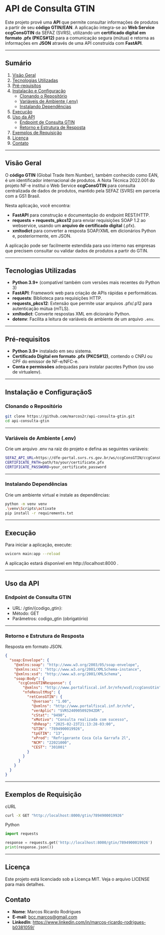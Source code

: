 # API de Consulta GTIN

Este projeto provê uma **API** que permite consultar informações de produtos a partir de seu **código GTIN/EAN**. A aplicação integra-se ao **Web Service ccgConsGTIN** da SEFAZ (SVRS), utilizando um **certificado digital em formato .pfx (PKCS#12)** para a comunicação segura (mútua) e retorna as informações em **JSON** através de uma API construída com **FastAPI**.

---

## Sumário

1. [Visão Geral](#visão-geral)  
2. [Tecnologias Utilizadas](#tecnologias-utilizadas)  
3. [Pré-requisitos](#pré-requisitos)  
4. [Instalação e Configuração](#instalação-e-configuração)  
   - [Clonando o Repositório](#clonando-o-repositório)  
   - [Variáveis de Ambiente (.env)](#variáveis-de-ambiente-env)  
   - [Instalando Dependências](#instalando-dependências)  
5. [Execução](#execução)  
6. [Uso da API](#uso-da-api)  
   - [Endpoint de Consulta GTIN](#endpoint-de-consulta-gtin)  
   - [Retorno e Estrutura de Resposta](#retorno-e-estrutura-de-resposta)  
7. [Exemplos de Requisição](#exemplos-de-requisição)  
8. [Licença](#licença)  
9. [Contato](#contato)  

---

## Visão Geral

O **código GTIN** (Global Trade Item Number), também conhecido como EAN, é um identificador internacional de produtos. A Nota Técnica 2022.001 do projeto NF-e institui o Web Service **ccgConsGTIN** para consulta centralizada de dados de produtos, mantido pela SEFAZ (SVRS) em parceria com a GS1 Brasil.

Nesta aplicação, você encontra:

- **FastAPI** para construção e documentação do endpoint REST/HTTP.  
- **requests + requests_pkcs12** para enviar requisições SOAP 1.2 ao webservice, usando um **arquivo de certificado digital** (.pfx).  
- **xmltodict** para converter a resposta SOAP/XML em dicionários Python e, posteriormente, em JSON.

A aplicação pode ser facilmente estendida para uso interno nas empresas que precisem consultar ou validar dados de produtos a partir do GTIN.

---

## Tecnologias Utilizadas

- **Python 3.9+** (compatível também com versões mais recentes do Python 3)  
- **FastAPI**: Framework web para criação de APIs rápidas e performáticas.  
- **requests**: Biblioteca para requisições HTTP.  
- **requests_pkcs12**: Extensão que permite usar arquivos .pfx/.p12 para autenticação mútua (mTLS).  
- **xmltodict**: Converte respostas XML em dicionário Python.  
- **dotenv**: Facilita a leitura de variáveis de ambiente de um arquivo `.env`.

---

## Pré-requisitos

- **Python 3.9+** instalado em seu sistema.  
- **Certificado Digital em formato .pfx (PKCS#12)**, contendo o CNPJ ou CPF do emissor de NF-e/NFC-e.  
- **Conta e permissões** adequadas para instalar pacotes Python (ou uso de virtualenv).

---

## Instalação e ConfiguraçãoS

### Clonando o Repositório

```bash
git clone https://github.com/marcos2r/api-consulta-gtin.git
cd api-consulta-gtin
```

---

### Variáveis de Ambiente (.env)

Crie um arquivo .env na raiz do projeto e defina as seguintes variáveis:

```bash
SEFAZ_API_URL=https://dfe-portal.svrs.rs.gov.br/ws/ccgConsGTIN/ccgConsGTIN.asmx
CERTIFICATE_PATH=path/to/your/certificate.pfx
CERTIFICATE_PASSWORD=your_certificate_password
```	

---

### Instalando Dependências

Crie um ambiente virtual e instale as dependências:

```bash
python -m venv venv
.\venv\Scripts\activate
pip install -r requirements.txt
```
---

## Execução

Para iniciar a aplicação, execute:

```bash
uvicorn main:app --reload
```
A aplicação estará disponível em http://localhost:8000 .

---

## Uso da API

### Endpoint de Consulta GTIN

- URL: /gtin/{codigo_gtin}:
- Método: GET
- Parâmetros: codigo_gtin (obrigatório)

---

### Retorno e Estrutura de Resposta

Resposta em formato JSON.

```json
{
  "soap:Envelope": {
    "@xmlns:soap": "http://www.w3.org/2003/05/soap-envelope",
    "@xmlns:xsi": "http://www.w3.org/2001/XMLSchema-instance",
    "@xmlns:xsd": "http://www.w3.org/2001/XMLSchema",
    "soap:Body": {
      "ccgConsGTINResponse": {
        "@xmlns": "http://www.portalfiscal.inf.br/nfe/wsdl/ccgConsGtin",
        "nfeResultMsg": {
          "retConsGTIN": {
            "@versao": "1.00",
            "@xmlns": "http://www.portalfiscal.inf.br/nfe",
            "verAplic": "SVRS240905092942DR",
            "cStat": "9490",
            "xMotivo": "Consulta realizada com sucesso",
            "dhResp": "2025-02-23T21:13:28-03:00",
            "GTIN": "7894900019926",
            "tpGTIN": "13",
            "xProd": "Refrigerante Coca Cola Garrafa 2l",
            "NCM": "22021000",
            "CEST": "301001"
          }
        }
      }
    }
  }
}
```
---

## Exemplos de Requisição

cURL

```bash 
curl -X GET "http://localhost:8000/gtin/7894900019926"
```	
Python

```python
import requests

response = requests.get('http://localhost:8000/gtin/7894900019926')
print(response.json())
```
---

## Licença

Este projeto está licenciado sob a Licença MIT. Veja o arquivo LICENSE para mais detalhes.

## Contato

- **Nome**: Marcos Ricardo Rodrigues
- **E-mail**: bcc.marcos@gmail.com 
- **LinkedIn**: https://www.linkedin.com/in/marcos-ricardo-rodrigues-b0381059/
